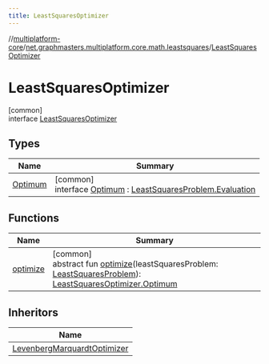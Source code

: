```yaml
---
title: LeastSquaresOptimizer
---
```

//[multiplatform-core](../../../index.html)/[net.graphmasters.multiplatform.core.math.leastsquares](../index.html)/[LeastSquaresOptimizer](index.html)



# LeastSquaresOptimizer



[common]\
interface [LeastSquaresOptimizer](index.html)



## Types


| Name | Summary |
|---|---|
| [Optimum](-optimum/index.html) | [common]<br>interface [Optimum](-optimum/index.html) : [LeastSquaresProblem.Evaluation](../-least-squares-problem/-evaluation/index.html) |


## Functions


| Name | Summary |
|---|---|
| [optimize](optimize.html) | [common]<br>abstract fun [optimize](optimize.html)(leastSquaresProblem: [LeastSquaresProblem](../-least-squares-problem/index.html)): [LeastSquaresOptimizer.Optimum](-optimum/index.html) |


## Inheritors


| Name |
|---|
| [LevenbergMarquardtOptimizer](../-levenberg-marquardt-optimizer/index.html) |

